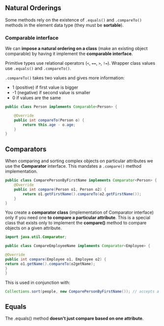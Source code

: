 ## Natural Orderings
Some methods rely on the existence of `.equals()` and `.compareTo()` methods in the element data type (they must be **sortable**).

### Comparable interface
We can **impose a natural ordering on a class** (make an existing object comparable) by having it implement the **comparable interface**.

Primitive types use relational operators (`<`, `==`, `>`, `!=`). Wrapper class values use `.equals()` and `.compareTo()`.

`.compareTo()` takes two values and gives more information:
- 1 (positive) if first value is bigger
- -1 (negative) if second value is smaller
- 0 if values are the same

```java
public class Person implements Comparable<Person> {

	@Override
	public int compareTo(Person o) {
		return this.age - o.age;
	}
}

```

## Comparators
When comparing and sorting complex objects on particular attributes we use the **Comparator** interface. This mandates a `.compare()` method implementation.
```java
public class ComparePersonByFirstName implements Comparator<Person> {
	@Override
	public int compare(Person o1, Person o2) {
		return o1.getFirstName().compareTo(o2.getFirstName());
	}
}
```

You create a **comparator class** (implementation of Comparator interface) only if you need one **to compare a particular attribute**. This is a special class that exists only to implement the **compare()** method to compare objects on a given attribute.

```java
import java.util.Comparator;

public class CompareEmployeeName implements Comparator<Employee> {

@Override
public int compare(Employee o1, Employee o2) {
return o1.getName().compareTo(o2getName);
}
}
```

This is used in conjunction with:
```java
Collections.sort(people, new ComparePersonByFirstName()); // accepts a linked list and a comparator object to sort the linked list by
```

## Equals
The .equals() method **doesn't just compare based on one attribute**. 
